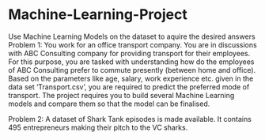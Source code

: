 # Machine-Learning-Project
Use Machine Learning Models on the dataset to aquire the desired answers
Problem 1:
You work for an office transport company. You are in discussions with ABC Consulting company for providing transport for their employees. For this purpose, you are tasked with understanding how do the employees of ABC Consulting prefer to commute presently (between home and office). Based on the parameters like age, salary, work experience etc. given in the data set ‘Transport.csv’, you are required to predict the preferred mode of transport. The project requires you to build several Machine Learning models and compare them so that the model can be finalised.

Problem 2:
A dataset of Shark Tank episodes is made available. It contains 495 entrepreneurs making their pitch to the VC sharks.
